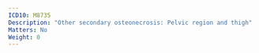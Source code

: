 ```yaml
---
ICD10: M8735
Description: "Other secondary osteonecrosis: Pelvic region and thigh"
Matters: No
Weight: 0
---
```

